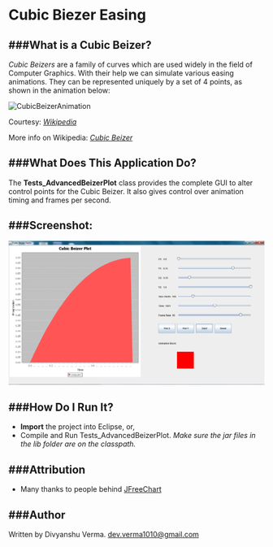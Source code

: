 Cubic Biezer Easing
===============

###What is a Cubic Beizer?
--------------------------

*Cubic Beizers* are a family of curves which are used widely in the field of Computer Graphics. With their help we can simulate various easing animations.
They can be represented uniquely by a set of 4 points, as shown in the animation below:

![CubicBeizerAnimation](http://upload.wikimedia.org/wikipedia/commons/thumb/f/ff/Bezier_3_big.gif/240px-Bezier_3_big.gif	)

Courtesy: *[Wikipedia](http://en.wikipedia.org	)*

More info on Wikipedia: *[Cubic Beizer](http://en.wikipedia.org/wiki/B%C3%A9zier_curve#Cubic_B.C3.A9zier_curves	)*

###What Does This Application Do?
---------------------------------

The __Tests_AdvancedBeizerPlot__ class provides the complete GUI to alter control points for the Cubic Beizer. It also gives control over animation timing and frames per second.

###Screenshot:
--------------

![MainScreen](screenshots/main.png)

###How Do I Run It?
-------------------

* __Import__ the project into Eclipse, or,
* Compile and Run Tests_AdvancedBeizerPlot. *Make sure the jar files in the lib folder are on the classpath.*

###Attribution
--------------
* Many thanks to people behind [JFreeChart](http://www.jfree.org/jfreechart/	)

###Author
---------

Written by Divyanshu Verma.
dev.verma1010@gmail.com